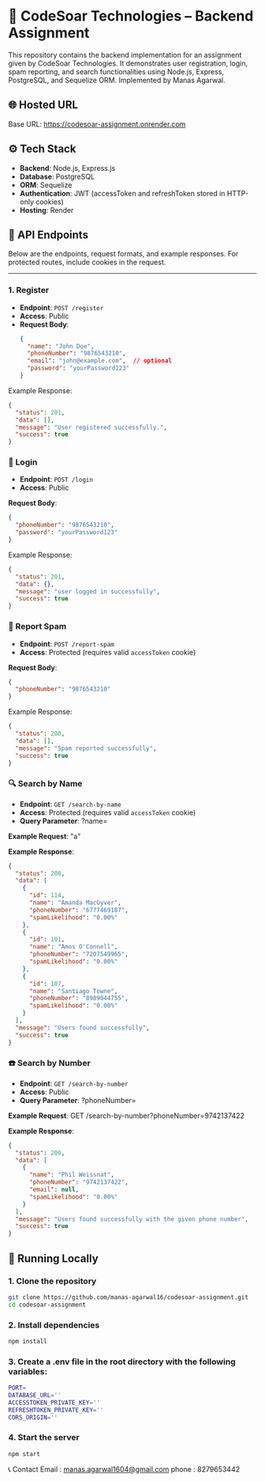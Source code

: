 # 💼 CodeSoar Technologies – Backend Assignment

This repository contains the backend implementation for an assignment given by CodeSoar Technologies. It demonstrates user registration, login, spam reporting, and search functionalities using Node.js, Express, PostgreSQL, and Sequelize ORM. Implemented by Manas Agarwal.

## 🌐 Hosted URL

Base URL: https://codesoar-assignment.onrender.com

## ⚙️ Tech Stack

- **Backend**: Node.js, Express.js  
- **Database**: PostgreSQL  
- **ORM**: Sequelize  
- **Authentication**: JWT (accessToken and refreshToken stored in HTTP-only cookies)  
- **Hosting**: Render

## 📌 API Endpoints

Below are the endpoints, request formats, and example responses. For protected routes, include cookies in the request.

---

### 1. Register

- **Endpoint**: `POST /register`  
- **Access**: Public  
- **Request Body**:
  ```json
  {
    "name": "John Doe",
    "phoneNumber": "9876543210",
    "email": "john@example.com",  // optional
    "password": "yourPassword123"
  }
Example Response:

```json
{
  "status": 201,
  "data": [],
  "message": "User registered successfully.",
  "success": true
}
```

### 🔑 Login

- **Endpoint**: `POST /login`  
- **Access**: Public  

**Request Body**:
```json
{
  "phoneNumber": "9876543210",
  "password": "yourPassword123"
}
```

Example Response:

```json
{
  "status": 201,
  "data": {},
  "message": "user logged in successfully",
  "success": true
}
```

### 🚫 Report Spam

- **Endpoint**: `POST /report-spam`  
- **Access**: Protected (requires valid `accessToken` cookie)  

**Request Body**:
```json
{
  "phoneNumber": "9876543210"
}
```
Example Response:

```json
{
  "status": 200,
  "data": [],
  "message": "Spam reported successfully",
  "success": true
}
```

### 🔍 Search by Name

- **Endpoint**: `GET /search-by-name`  
- **Access**: Protected (requires valid `accessToken` cookie)  
- **Query Parameter**: ?name=<searchString>

**Example Request**: "a"

**Example Response**:

```json
{
  "status": 200,
  "data": [
    {
      "id": 114,
      "name": "Amanda MacGyver",
      "phoneNumber": "6777469187",
      "spamLikelihood": "0.00%"
    },
    {
      "id": 101,
      "name": "Amos O'Connell",
      "phoneNumber": "7207549965",
      "spamLikelihood": "0.00%"
    },
    {
      "id": 107,
      "name": "Santiago Towne",
      "phoneNumber": "8989044755",
      "spamLikelihood": "0.00%"
    }
  ],
  "message": "Users found successfully",
  "success": true
}
```

### ☎️ Search by Number

- **Endpoint**: `GET /search-by-number`  
- **Access**: Public  
- **Query Parameter**:  ?phoneNumber=<string>

**Example Request**: GET /search-by-number?phoneNumber=9742137422

**Example Response**:
```json
{
  "status": 200,
  "data": [
    {
      "name": "Phil Weissnat",
      "phoneNumber": "9742137422",
      "email": null,
      "spamLikelihood": "0.00%"
    }
  ],
  "message": "Users found successfully with the given phone number",
  "success": true
}
```

## 🚀 Running Locally

### 1. Clone the repository
```bash
git clone https://github.com/manas-agarwal16/codesoar-assignment.git
cd codesoar-assignment
```

### 2. Install dependencies
```bash
npm install
```

### 3. Create a .env file in the root directory with the following variables:

```bash
PORT=
DATABASE_URL=''
ACCESSTOKEN_PRIVATE_KEY=''
REFRESHTOKEN_PRIVATE_KEY=''
CORS_ORIGIN=''
```

### 4. Start the server
```bash
npm start
```

📞 Contact
Email : manas.agarwal1604@gmail.com
phone : 8279653442
